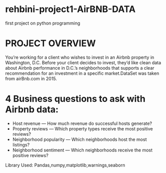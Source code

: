 # rehbini-project1-AirBNB-DATA
first project on python programming 

# PROJECT OVERVIEW
You’re working for a client who wishes to invest in an Airbnb property in Washington, D.C. Before your client decides to invest, they’d like clean data about Airbnb performance in D.C.’s neighborhoods that supports a clear recommendation for an investment in a specific market.DataSet was taken from airBnb.com in 2015. 

# 4 Business questions to ask with Airbnb data:

- Host revenue — How much revenue do successful hosts generate? 
- Property reviews — Which property types receive the most positive reviews?
- Neighborhood popularity — Which neighborhoods host the most listings?
- Neighborhood sentiment — Which neighborhoods receive the most positive reviews?

Library Used: Pandas,numpy,matplotlib,warnings,seaborn
